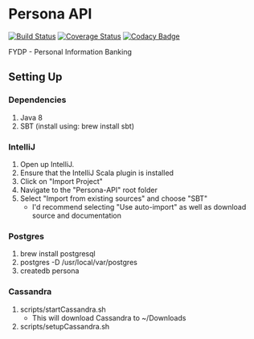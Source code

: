 Persona API
===========

[![Build Status](https://travis-ci.org/TeamPersona/Persona-API.svg?branch=master)](https://travis-ci.org/TeamPersona/Persona-API)
[![Coverage Status](https://coveralls.io/repos/TeamPersona/Persona-API/badge.svg?branch=master&service=github)](https://coveralls.io/github/TeamPersona/Persona-API?branch=master)
[![Codacy Badge](https://api.codacy.com/project/badge/grade/e35c5c4b09744971af5f39678977b063)](https://www.codacy.com/app/taylor-stark03/Persona-API)

FYDP - Personal Information Banking

Setting Up
---------

### Dependencies
1. Java 8
2. SBT (install using: brew install sbt)

### IntelliJ
1. Open up IntelliJ.  
2. Ensure that the IntelliJ Scala plugin is installed
3. Click on "Import Project"
4. Navigate to the "Persona-API" root folder
5. Select "Import from existing sources" and choose "SBT"
    * I'd recommend selecting "Use auto-import" as well as download source and documentation

### Postgres
1. brew install postgresql
2. postgres -D /usr/local/var/postgres
3. createdb persona

### Cassandra
1. scripts/startCassandra.sh
    * This will download Cassandra to ~/Downloads
2. scripts/setupCassandra.sh
